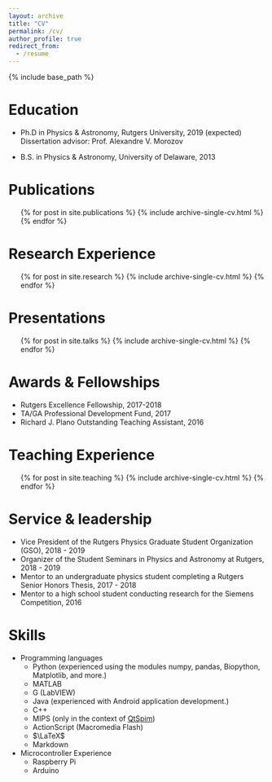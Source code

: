 ```yaml
---
layout: archive
title: "CV"
permalink: /cv/
author_profile: true
redirect_from:
  - /resume
---
```


{% include base_path %}

Education
======
* Ph.D in Physics & Astronomy, Rutgers University, 2019 (expected)  
  Dissertation advisor: Prof. Alexandre V. Morozov
  
* B.S. in Physics & Astronomy, University of Delaware, 2013

Publications
======
  <ul>{% for post in site.publications %}
    {% include archive-single-cv.html %}
  {% endfor %}</ul>

Research Experience
======
  <ul>{% for post in site.research %}
    {% include archive-single-cv.html %}
  {% endfor %}</ul>

Presentations
======
  <ul>{% for post in site.talks %}
    {% include archive-single-cv.html %}
  {% endfor %}</ul>

Awards & Fellowships
======
* Rutgers Excellence Fellowship, 2017-2018
* TA/GA Professional Development Fund, 2017
* Richard J. Plano Outstanding Teaching Assistant, 2016

Teaching Experience
======
  <ul>{% for post in site.teaching %}
    {% include archive-single-cv.html %}
  {% endfor %}</ul>
  
Service & leadership
======
* Vice President of the Rutgers Physics Graduate Student Organization (GSO), 2018 - 2019 
* Organizer of the Student Seminars in Physics and Astronomy at Rutgers, 2018 - 2019
* Mentor to an undergraduate physics student completing a Rutgers Senior Honors Thesis, 2017 - 2018
* Mentor to a high school student conducting research for the Siemens Competition, 2016

Skills
======
* Programming languages
  * Python (experienced using the modules numpy, pandas, Biopython, Matplotlib, and more.)
  * MATLAB
  * G (LabVIEW)
  * Java (experienced with Android application development.)
  * C++
  * MIPS (only in the context of [QtSpim](http://spimsimulator.sourceforge.net/))
  * ActionScript (Macromedia Flash)
  * $\LaTeX$
  * Markdown
* Microcontroller Experience
  * Raspberry Pi
  * Arduino
